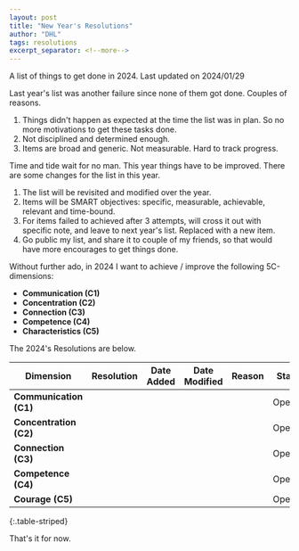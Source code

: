 ```yaml
---
layout: post
title: "New Year's Resolutions"
author: "DHL"
tags: resolutions
excerpt_separator: <!--more-->
---
```


A list of things to get done in 2024. Last updated on 2024/01/29<!--more-->

Last year's list was another failure since none of them got done. Couples of reasons. 

1. Things didn't happen as expected at the time the list was in plan. So no more motivations to get these tasks done.
2. Not disciplined and determined enough.
3. Items are broad and generic. Not measurable. Hard to track progress.

Time and tide wait for no man. This year things have to be improved. There are some changes for the list in this year.

1. The list will be revisited and modified over the year.
2. Items will be SMART objectives: specific, measurable, achievable, relevant and time-bound.
3. For items failed to achieved after 3 attempts, will cross it out with specific note, and leave to next year's list. Replaced with a new item.
4. Go public my list, and share it to couple of my friends, so that would have more encourages to get things done.

Without further ado, in 2024 I want to achieve / improve the following 5C-dimensions:

* **Communication (C1)** 
* **Concentration (C2)**
* **Connection (C3)** 
* **Competence (C4)**
* **Characteristics (C5)**

The 2024's Resolutions are below.

Dimension | Resolution | Date Added | Date Modified | Reason | Status |
--- | --- | --- | --- | --- | :---: |
**Communication (C1)**| | | | | Opening|
**Concentration (C2)**| | | | | Opening|
**Connection (C3)**| | | | | Opening|
**Competence (C4)**| | | | | Opening|
**Courage (C5)**| | | | | Opening|
{:.table-striped}

That's it for now.